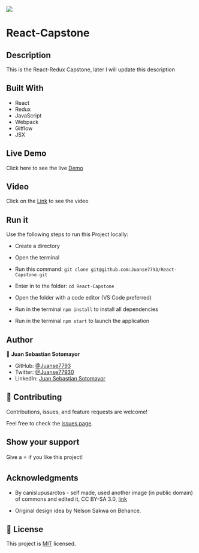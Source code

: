 ![](https://img.shields.io/badge/Microverse-blueviolet)

# React-Capstone

## Description

This is the React-Redux Capstone, later I will update this description

## Built With

- React
- Redux
- JavaScript
- Webpack
- Gitflow
- JSX

## Live Demo

Click here to see the live [Demo](https://covid-app-juanse7793.netlify.app/)

## Video

Click on the [Link](https://drive.google.com/file/d/1LqU02gGLjuYD2TEPMNpuGFaxfY1ZozeQ/view?usp=sharing) to see the video

## Run it

Use the following steps to run this Project locally:

- Create a directory

- Open the terminal

- Run this command:
`git clone git@github.com:Juanse7793/React-Capstone.git`

- Enter in to the folder:
`cd React-Capstone`

- Open the folder with a code editor (VS Code preferred)

- Run in the terminal `npm install` to install all dependencies
- Run in the terminal `npm start` to launch the application


## Author

👤 **Juan Sebastian Sotomayor**

- GitHub: [@Juanse7793](https://github.com/Juanse7793)
- Twitter: [@Juanse77930](https://twitter.com/Juanse77930)
- LinkedIn: [Juan Sebastian Sotomayor](https://linkedin.com/in/juansebastiansotomayor)

## 🤝 Contributing

Contributions, issues, and feature requests are welcome!

Feel free to check the [issues page](../../issues/).

## Show your support

Give a ⭐️ if you like this project!

## Acknowledgments

- By canislupusarctos - self made, used another image (in public domain) of commons and edited it, CC BY-SA 3.0, [link](https://commons.wikimedia.org/w/index.php?curid=2471023)

- Original design idea by Nelson Sakwa on Behance.


## 📝 License

This project is [MIT](./LICENSE) licensed.